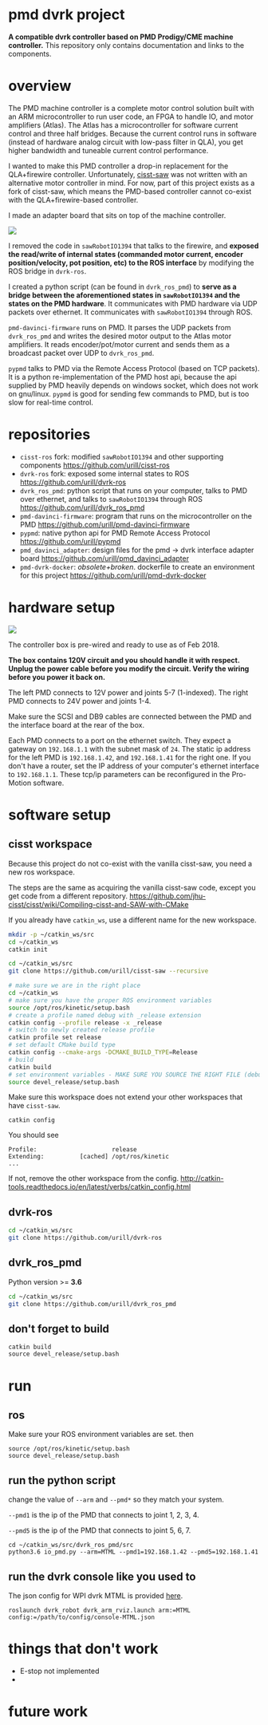 # pmd dvrk project
**A compatible dvrk controller based on PMD Prodigy/CME machine controller.** This repository only contains documentation and links to the components.

# overview
The PMD machine controller is a complete motor control solution built with an ARM microcontroller to run user code, an FPGA to handle IO, and motor amplifiers (Atlas). The Atlas has a microcontroller for software current control and three half bridges. Because the current control runs in software (instead of hardware analog circuit with low-pass filter in QLA), you get higher bandwidth and tuneable current control performance.

I wanted to make this PMD controller a drop-in replacement for the QLA+firewire controller. Unfortunately, [cisst-saw](https://github.com/jhu-cisst/cisst-saw) was not written with an alternative motor controller in mind. For now, part of this project exists as a fork of cisst-saw, which means the PMD-based controller cannot co-exist with the QLA+firewire-based controller. 

I made an adapter board that sits on top of the machine controller.

![](block.png)

I removed the code in `sawRobotIO1394` that talks to the firewire, and **exposed the read/write of internal states (commanded motor current, encoder position/velocity, pot position, etc) to the ROS interface** by modifying the ROS bridge in `dvrk-ros`. 

I created a python script (can be found in `dvrk_ros_pmd`) to **serve as a bridge between the aforementioned states in `sawRobotIO1394` and the states on the PMD hardware**. It communicates with PMD hardware via UDP packets over ethernet. It communicates with `sawRobotIO1394` through ROS.

`pmd-davinci-firmware` runs on PMD. It parses the UDP packets from `dvrk_ros_pmd` and writes the desired motor output to the Atlas motor amplifiers. It reads encoder/pot/motor current and sends them as a broadcast packet over UDP to `dvrk_ros_pmd`.

`pypmd` talks to PMD via the Remote Access Protocol (based on TCP packets). It is a python re-implementation of the PMD host api, because the api supplied by PMD heavily depends on windows socket, which does not work on gnu/linux. `pypmd` is good for sending few commands to PMD, but is too slow for real-time control.

# repositories
* `cisst-ros` fork: modified `sawRobotIO1394` and other supporting components https://github.com/urill/cisst-ros
* `dvrk-ros` fork: exposed some internal states to ROS https://github.com/urill/dvrk-ros
* `dvrk_ros_pmd`: python script that runs on your computer, talks to PMD over ethernet, and talks to `sawRobotIO1394` through ROS https://github.com/urill/dvrk_ros_pmd
* `pmd-davinci-firmware`: program that runs on the microcontroller on the PMD https://github.com/urill/pmd-davinci-firmware
* `pypmd`: native python api for PMD Remote Access Protocol https://github.com/urill/pypmd
* `pmd_davinci_adapter`: design files for the pmd -> dvrk interface adapter board https://github.com/urill/pmd_davinci_adapter
* `pmd-dvrk-docker`: *obsolete+broken*. dockerfile to create an environment for this project https://github.com/urill/pmd-dvrk-docker

# hardware setup
![](hw.jpg)

The controller box is pre-wired and ready to use as of Feb 2018.

**The box contains 120V circuit and you should handle it with respect. Unplug the power cable before you modify the circuit. Verify the wiring before you power it back on.**

The left PMD connects to 12V power and joints 5-7 (1-indexed). The right PMD connects to 24V power and joints 1-4.

Make sure the SCSI and DB9 cables are connected between the PMD and the interface board at the rear of the box. 

Each PMD connects to a port on the ethernet switch. They expect a gateway on `192.168.1.1` with the subnet mask of `24`. The static ip address for the left PMD is `192.168.1.42`, and `192.168.1.41` for the right one. If you don't have a router, set the IP address of your computer's ethernet interface to `192.168.1.1`. These tcp/ip parameters can be reconfigured in the Pro-Motion software.

# software setup

## cisst workspace
Because this project do not co-exist with the vanilla cisst-saw, you need a new ros workspace.

The steps are the same as acquiring the vanilla cisst-saw code, except you get code from a different repository. https://github.com/jhu-cisst/cisst/wiki/Compiling-cisst-and-SAW-with-CMake

If you already have `catkin_ws`, use a different name for the new workspace.

```bash
mkdir -p ~/catkin_ws/src
cd ~/catkin_ws
catkin init

cd ~/catkin_ws/src
git clone https://github.com/urill/cisst-saw --recursive

# make sure we are in the right place
cd ~/catkin_ws
# make sure you have the proper ROS environment variables
source /opt/ros/kinetic/setup.bash
# create a profile named debug with _release extension
catkin config --profile release -x _release
# switch to newly created release profile
catkin profile set release
# set default CMake build type
catkin config --cmake-args -DCMAKE_BUILD_TYPE=Release
# build
catkin build
# set environment variables - MAKE SURE YOU SOURCE THE RIGHT FILE (debug vs. release)
source devel_release/setup.bash
```

Make sure this workspace does not extend your other workspaces that have `cisst-saw`.

```
catkin config
```

You should see

```
Profile:                     release
Extending:          [cached] /opt/ros/kinetic
...
```

If not, remove the other workspace from the config. http://catkin-tools.readthedocs.io/en/latest/verbs/catkin_config.html

## dvrk-ros

```bash
cd ~/catkin_ws/src
git clone https://github.com/urill/dvrk-ros
```

## dvrk_ros_pmd

Python version >= **3.6**

```bash
cd ~/catkin_ws/src
git clone https://github.com/urill/dvrk_ros_pmd
```

## don't forget to build
```
catkin build
source devel_release/setup.bash
```

# run

## ros

Make sure your ROS environment variables are set. then

```
source /opt/ros/kinetic/setup.bash
source devel_release/setup.bash
```

## run the python script

change the value of `--arm` and `--pmd*` so they match your system.

`--pmd1` is the ip of the PMD that connects to joint 1, 2, 3, 4.

`--pmd5` is the ip of the PMD that connects to joint 5, 6, 7.

```
cd ~/catkin_ws/src/dvrk_ros_pmd/src
python3.6 io_pmd.py --arm=MTML --pmd1=192.168.1.42 --pmd5=192.168.1.41
```

## run the dvrk console like you used to

The json config for WPI dvrk MTML is provided [here](https://github.com/urill/dvrk_ros_pmd/tree/master/config).

```
roslaunch dvrk_robot dvrk_arm_rviz.launch arm:=MTML config:=/path/to/config/console-MTML.json 
```

# things that don't work
- E-stop not implemented
-

# future work
